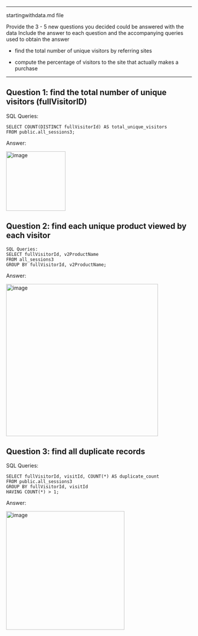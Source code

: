***
startingwithdata.md file

Provide the 3 - 5 new questions you decided could be answered with the data
Include the answer to each question and the accompanying queries used to obtain the answer
 
 - find the total number of unique visitors by referring sites

- compute the percentage of visitors to the site that actually makes a purchase
***
## Question 1:  find the total number of unique visitors (fullVisitorID)


SQL Queries:

```
SELECT COUNT(DISTINCT fullVisitorId) AS total_unique_visitors
FROM public.all_sessions3;
```

Answer: 

<img width="161" alt="image" src="https://github.com/gu12934/SQL-Project-LHL/assets/36687057/33e19344-f121-44b2-be24-9f1b1401f338">



## Question 2:  find each unique product viewed by each visitor

```
SQL Queries:
SELECT fullVisitorId, v2ProductName
FROM all_sessions3
GROUP BY fullVisitorId, v2ProductName;
```

Answer:

<img width="412" alt="image" src="https://github.com/gu12934/SQL-Project-LHL/assets/36687057/443d6aae-be28-4657-9f4e-03d3b5d84658">



## Question 3: find all duplicate records

SQL Queries:
```
SELECT fullVisitorId, visitId, COUNT(*) AS duplicate_count
FROM public.all_sessions3
GROUP BY fullVisitorId, visitId
HAVING COUNT(*) > 1;
```

Answer:

<img width="321" alt="image" src="https://github.com/gu12934/SQL-Project-LHL/assets/36687057/3bc23a84-d061-4585-b08e-1e2927a83a52">


